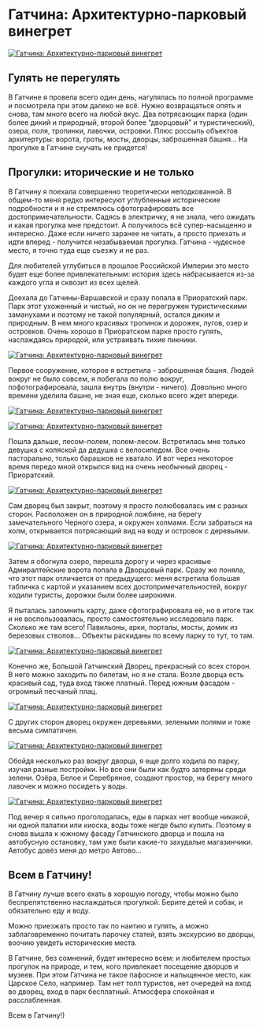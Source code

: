 # Гатчина: Архитектурно-парковый винегрет

[![Гатчина: Архитектурно-парковый винегрет](photos/01.jpg)](photos/01.jpg)

## Гулять не перегулять

В Гатчине я провела всего один день, нагулялась по полной программе и посмотрела при этом далеко не всё. Нужно возвращаться опять и снова, там много всего на любой вкус. Два потрясающих парка (один более дикий и природный, второй более “дворцовый” и туристический), озера, поля, тропинки, лавочки, островки. Плюс россыпь объектов архитертуры: ворота, гроты, мосты, дворцы, заброшенная башня… На прогулке в Гатчине скучать не придется!

## Прогулки: иторические и не только

В Гатчину я поехала совершенно теоретически неподкованной. В общем-то меня редко интересуют углубленные исторические подробности и я не стремлюсь сфотографировать все достопримечательности. Садясь в электричку, я не знала, чего ожидать и какая прогулка мне предстоит. А получилось всё супер-насыщенно и интересно. Даже если ничего заранее не читать, а просто приехать и идти вперед - получится незабываемая прогулка. Гатчина - чудесное место, я точно туда еще съезжу и не раз.

Для любителей углубиться в прошлое Российской Империи это место будет еще более привлекательным: история здесь набрасывается из-за каждого угла и сквозит из всех щелей.

Доехала до Гатчины-Варшавской и сразу попала в Приоратский парк. Парк этот ухоженный и чистый, но он не перегружен туристическими заманухами и поэтому не такой популярный, остался диким и природным. В нем много красивых тропинок и дорожек, лугов, озер и островков. Очень хорошо в Приоратском парке просто гулять, наслаждаясь природой, или устраивать тихие пикники.

[![Гатчина: Архитектурно-парковый винегрет](photos/02.jpg)](photos/02.jpg)

Первое сооружение, которое я встретила - заброшенная башня. Людей вокруг не было совсем, я побегала по полю вокруг, пофотографировала, зашла внутрь (внутри - ничего). Довольно много времени уделила башне, не зная еще, сколько всего ждет впереди.

[![Гатчина: Архитектурно-парковый винегрет](photos/03.jpg)](photos/03.jpg)

[![Гатчина: Архитектурно-парковый винегрет](photos/04.jpg)](photos/04.jpg)

Пошла дальше, лесом-полем, полем-лесом. Встретилась мне только девушка с коляской да дедушка с велосипедом. Все очень пасторально, только барашков не хватало. И вот через некоторое время передо мной открылся вид на очень необычный дворец - Приоратский.

[![Гатчина: Архитектурно-парковый винегрет](photos/05.jpg)](photos/05.jpg)

Сам дворец был закрыт, поэтому я просто полюбовалась им с разных сторон. Расположен он в природной ложбине, на берегу замечательного Черного озера, и окружен холмами. Если забраться на холм, открывается потрясающий вид на воду и островок с деревьями.

[![Гатчина: Архитектурно-парковый винегрет](photos/06.jpg)](photos/06.jpg)

Затем я обогнула озеро, перешла дорогу и через красивые Адмиралтейские ворота попала в Дворцовый парк. Сразу же поняла, что этот парк отличается от предыдущего: меня встретила большая табличка с картой и указанием всех достопримечательностей, вокруг ходили туристы, дорожки были более широкими.

Я пыталась запомнить карту, даже сфотографировала её, но в итоге так и не воспользовалась, просто самостоятельно исследовала парк. Сколько же там всего! Павильоны, арки, порталы, мосты, домик из березовых стволов… Объекты раскиданы по всему парку то тут, то там.

[![Гатчина: Архитектурно-парковый винегрет](photos/07.jpg)](photos/07.jpg)

Конечно же, Большой Гатчинский Дворец, прекрасный со всех сторон. В него можно заходить по билетам, но я не стала. Возле дворца есть красивый сад, туда вход также платный. Перед южным фасадом - огромный песчаный плац.

[![Гатчина: Архитектурно-парковый винегрет](photos/08.jpg)](photos/08.jpg)

С других сторон дворец окружен деревьями, зелеными полями и тоже весьма симпатичен.

[![Гатчина: Архитектурно-парковый винегрет](photos/09.jpg)](photos/09.jpg)

Обойдя несколько раз вокруг дворца, я еще долго ходила по парку, изучая разные постройки. Но все они были как будто затеряны среди зелени. Озёра, Белое и Серебряное, создают простор, на берегу много лавочек и можно посидеть у воды.

[![Гатчина: Архитектурно-парковый винегрет](photos/10.jpg)](photos/10.jpg)

Под вечер я сильно проголодалась, еды в парках нет вообще никакой, ни одной палатки или киоска, воды тоже негде было купить. Поэтому я снова вышла к южному фасаду Гатчинского дворца и пошла на автобусную остановку, там уже были какие-то захудалые магазинчики. Автобус довёз меня до метро Автово...

## Всем в Гатчину!

В Гатчину лучше всего ехать в хорошую погоду, чтобы можно было беспрепятственно наслаждаться прогулкой. Берите детей и собак, и обязательно еду и воду.

Можно приезжать просто так по наитию и гулять, а можно заблаговременно почитать парочку статей, взять экскурсию во дворцы, воочию увидеть исторические места.

В Гатчине, без сомнений, будет интересно всем: и любителем простых прогулок на природе, и тем, кого привлекает посещение дворцов и музеев. При этом Гатчина не такое пафосное и напыщенное место, как Царское Село, например. Там нет толп туристов, нет очередей на вход во дворец, вход в парк бесплатный. Атмосфера спокойная и расслабленная.

Всем в Гатчину!)